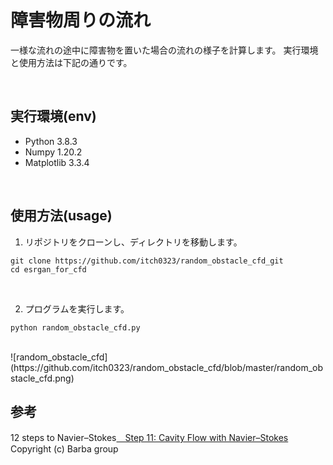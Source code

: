 # 障害物周りの流れ
一様な流れの途中に障害物を置いた場合の流れの様子を計算します。
実行環境と使用方法は下記の通りです。

<br>

## 実行環境(env)
- Python 3.8.3
- Numpy 1.20.2
- Matplotlib 3.3.4

<br>

## 使用方法(usage)
1. リポジトリをクローンし、ディレクトリを移動します。
```
git clone https://github.com/itch0323/random_obstacle_cfd_git
cd esrgan_for_cfd
```

<br>

2. プログラムを実行します。
```
python random_obstacle_cfd.py
```

<br>
![random_obstacle_cfd](https://github.com/itch0323/random_obstacle_cfd/blob/master/random_obstacle_cfd.png)
<br>

## 参考
<p>12 steps to Navier–Stokes<a href="https://nbviewer.jupyter.org/github/barbagroup/CFDPython/blob/master/lessons/14_Step_11.ipynb">　Step 11: Cavity Flow with Navier–Stokes</a><br>
Copyright (c) Barba group 
